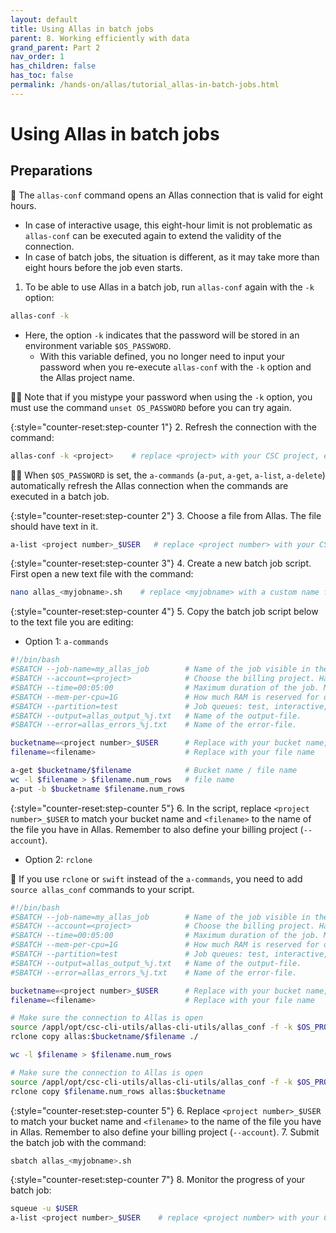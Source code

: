 ```yaml
---
layout: default
title: Using Allas in batch jobs
parent: 8. Working efficiently with data
grand_parent: Part 2
nav_order: 1
has_children: false
has_toc: false
permalink: /hands-on/allas/tutorial_allas-in-batch-jobs.html
---
```



# Using Allas in batch jobs

## Preparations

💬 The `allas-conf` command opens an Allas connection that is valid for eight hours.

- In case of interactive usage, this eight-hour limit is not problematic as `allas-conf` can be executed again to extend the validity of the connection.
- In case of batch jobs, the situation is different, as it may take more than eight hours before the job even starts.

1. To be able to use Allas in a batch job, run `allas-conf` again with the `-k` option:

```bash
allas-conf -k 
```

- Here, the option `-k` indicates that the password will be stored in an environment variable `$OS_PASSWORD`.
   - With this variable defined, you no longer need to input your password when you re-execute `allas-conf` with the `-k` option and the Allas project name.

☝🏻 Note that if you mistype your password when using the `-k` option, you must use the command `unset OS_PASSWORD` before you can try again.

{:style="counter-reset:step-counter 1"}
2. Refresh the connection with the command:

```bash
allas-conf -k <project>    # replace <project> with your CSC project, e.g. project_2001234
```

☝🏻 When `$OS_PASSWORD` is set, the `a-commands` (`a-put`, `a-get`, `a-list`, `a-delete`) automatically refresh the Allas connection when the commands are executed in a batch job.

{:style="counter-reset:step-counter 2"}
3. Choose a file from Allas. The file should have text in it.

```bash
a-list <project number>_$USER   # replace <project number> with your CSC project number, e.g. 2001234, to match the bucket you created earlier
```

{:style="counter-reset:step-counter 3"}
4. Create a new batch job script. First open a new text file with the command:

```bash
nano allas_<myjobname>.sh    # replace <myjobname> with a custom name for your job
```

{:style="counter-reset:step-counter 4"}
5. Copy the batch job script below to the text file you are editing:

- Option 1: `a-commands`

```bash
#!/bin/bash
#SBATCH --job-name=my_allas_job        # Name of the job visible in the queue.
#SBATCH --account=<project>            # Choose the billing project. Has to be defined!
#SBATCH --time=00:05:00                # Maximum duration of the job. Max: depends of the partition. 
#SBATCH --mem-per-cpu=1G               # How much RAM is reserved for one processor.
#SBATCH --partition=test               # Job queues: test, interactive, small, large, longrun, hugemem, $
#SBATCH --output=allas_output_%j.txt   # Name of the output-file.
#SBATCH --error=allas_errors_%j.txt    # Name of the error-file.

bucketname=<project number>_$USER      # Replace with your bucket name, e.g. 2001234_username
filename=<filename>                    # Replace with your file name

a-get $bucketname/$filename            # Bucket name / file name
wc -l $filename > $filename.num_rows   # file name
a-put -b $bucketname $filename.num_rows
```

{:style="counter-reset:step-counter 5"}
6. In the script, replace `<project number>_$USER` to match your bucket name and `<filename>` to the name of the file you have in Allas. Remember to also define your billing project (`--account`).

- Option 2: `rclone`  

💭 If you use `rclone` or `swift` instead of the `a-commands`, you need to add `source allas_conf` commands to your script.

```bash
#!/bin/bash
#SBATCH --job-name=my_allas_job        # Name of the job visible in the queue.
#SBATCH --account=<project>            # Choose the billing project. Has to be defined!
#SBATCH --time=00:05:00                # Maximum duration of the job. Max: depends of the partition. 
#SBATCH --mem-per-cpu=1G               # How much RAM is reserved for one processor.
#SBATCH --partition=test               # Job queues: test, interactive, small, large, longrun, hugemem, $
#SBATCH --output=allas_output_%j.txt   # Name of the output-file.
#SBATCH --error=allas_errors_%j.txt    # Name of the error-file.

bucketname=<project number>_$USER      # Replace with your bucket name, e.g. 2001234_username
filename=<filename>                    # Replace with your file name

# Make sure the connection to Allas is open
source /appl/opt/csc-cli-utils/allas-cli-utils/allas_conf -f -k $OS_PROJECT_NAME
rclone copy allas:$bucketname/$filename ./

wc -l $filename > $filename.num_rows

# Make sure the connection to Allas is open
source /appl/opt/csc-cli-utils/allas-cli-utils/allas_conf -f -k $OS_PROJECT_NAME
rclone copy $filename.num_rows allas:$bucketname
```

{:style="counter-reset:step-counter 5"}
6. Replace `<project number>_$USER` to match your bucket name and `<filename>` to the name of the file you have in Allas. Remember to also define your billing project (`--account`).
7. Submit the batch job with the command:

```bash
sbatch allas_<myjobname>.sh
```

{:style="counter-reset:step-counter 7"}
8. Monitor the progress of your batch job:

```bash
squeue -u $USER
a-list <project number>_$USER    # replace <project number> with your CSC project number, e.g. 2001234, to match your bucket
```

